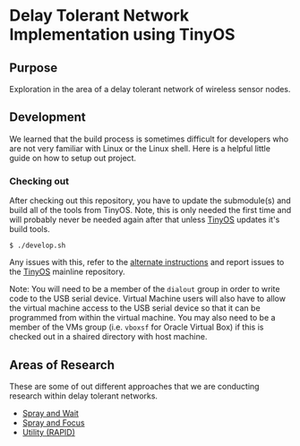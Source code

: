 # Delay Tolerant Network Implementation using TinyOS

## Purpose

Exploration in the area of a delay tolerant network of wireless sensor nodes.

## Development

We learned that the build process is sometimes difficult for developers who are not very familiar with Linux or the Linux shell. Here is a helpful little guide on how to setup out project.

### Checking out

After checking out this repository, you have to update the submodule(s) and build all of the tools from TinyOS. Note, this is only needed the first time and will probably never be needed again after that unless [TinyOS][1] updates it's build tools.

```
$ ./develop.sh
```

Any issues with this, refer to the [alternate instructions](https://github.com/tinyos/tinyos-main#note-new-make-system-and-tinyos-tools) and report issues to the [TinyOS][1] mainline repository.

Note: You will need to be a member of the `dialout` group in order to write code to the USB serial device. Virtual Machine users will also have to allow the virtual machine access to the USB serial device so that it can be programmed from within the virtual machine. You may also need to be a member of the VMs group (i.e. `vboxsf` for Oracle Virtual Box) if this is checked out in a shaired directory with host machine.

## Areas of Research

These are some of out different approaches that we are conducting research within delay tolerant networks.

 * [Spray and Wait](./Spray_and_Wait)
 * [Spray and Focus](./Spray_and_Focus)
 * [Utility (RAPID)](./Util_Routing)

 [1]: https://github.com/tinyos/tinyos-main
